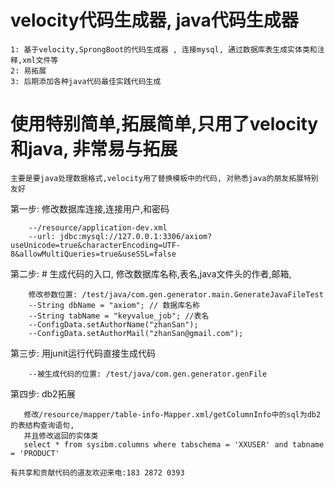 # velocity代码生成器, java代码生成器
```
1: 基于velocity,SprongBoot的代码生成器 , 连接mysql, 通过数据库表生成实体类和注释,xml文件等
2: 易拓展
3: 后期添加各种java代码最佳实践代码生成
```
# 使用特别简单,拓展简单,只用了velocity和java, 非常易与拓展
```
主要是要java处理数据格式,velocity用了替换模板中的代码, 对熟悉java的朋友拓展特别友好
```
第一步: 修改数据库连接,连接用户,和密码 
```
    --/resource/application-dev.xml
    --url: jdbc:mysql://127.0.0.1:3306/axiom?useUnicode=true&characterEncoding=UTF-8&allowMultiQueries=true&useSSL=false
```

第二步: # 生成代码的入口, 修改数据库名称,表名,java文件头的作者,邮箱,
```
    修改参数位置: /test/java/com.gen.generator.main.GenerateJavaFileTest
    --String dbName = "axiom"; // 数据库名称
    --String tabName = "keyvalue_job"; //表名
    --ConfigData.setAuthorName("zhanSan");
    --ConfigData.setAuthorMail("zhanSan@gmail.com");
```  

第三步: 用junit运行代码直接生成代码
```
    --被生成代码的位置: /test/java/com.gen.generator.genFile
```

第四步: db2拓展
```
   修改/resource/mapper/table-info-Mapper.xml/getColumnInfo中的sql为db2的表结构查询语句,
   并且修改返回的实体类
   select * from sysibm.columns where tabschema = 'XXUSER' and tabname = 'PRODUCT' 
```

```
有共享和贡献代码的道友欢迎来电:183 2872 0393
```

